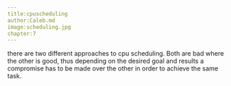 ```yaml
---
title:cpuscheduling
author:Caleb.md
image:scheduling.jpg
chapter:7
---
```

there are two different approaches to cpu scheduling. Both are bad where the other is good, thus depending on the desired goal and results a compromise has to be made over the other in order to achieve the same task.
